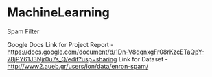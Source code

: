 # MachineLearning
Spam Filter

Google Docs Link for Project Report - https://docs.google.com/document/d/1Dn-V8qqnxgFr08rKzcETaQpY-78jPY61J3Njr0u7s_Q/edit?usp=sharing
Link for Dataset - http://www2.aueb.gr/users/ion/data/enron-spam/
